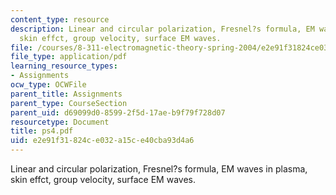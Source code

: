 ```yaml
---
content_type: resource
description: Linear and circular polarization, Fresnel?s formula, EM waves in plasma,
  skin effct, group velocity, surface EM waves.
file: /courses/8-311-electromagnetic-theory-spring-2004/e2e91f31824ce032a15ce40cba93d4a6_ps4.pdf
file_type: application/pdf
learning_resource_types:
- Assignments
ocw_type: OCWFile
parent_title: Assignments
parent_type: CourseSection
parent_uid: d69099d0-8599-2f5d-17ae-b9f79f728d07
resourcetype: Document
title: ps4.pdf
uid: e2e91f31-824c-e032-a15c-e40cba93d4a6
---
```

Linear and circular polarization, Fresnel?s formula, EM waves in plasma, skin effct, group velocity, surface EM waves.


